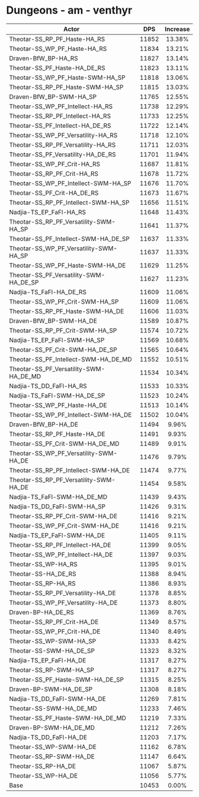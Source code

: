 # Dungeons - am - venthyr
| Actor | DPS | Increase |
|---|:---:|:---:|
|Theotar-SS_RP_PF_Haste-HA_RS|11852|13.38%|
|Theotar-SS_WP_PF_Haste-HA_RS|11834|13.21%|
|Draven-BfW_BP-HA_RS|11827|13.14%|
|Theotar-SS_PF_Haste-HA_DE_RS|11823|13.11%|
|Theotar-SS_WP_PF_Haste-SWM-HA_SP|11818|13.06%|
|Theotar-SS_RP_PF_Haste-SWM-HA_SP|11815|13.03%|
|Draven-BfW_BP-SWM-HA_SP|11765|12.55%|
|Theotar-SS_WP_PF_Intellect-HA_RS|11738|12.29%|
|Theotar-SS_RP_PF_Intellect-HA_RS|11733|12.25%|
|Theotar-SS_PF_Intellect-HA_DE_RS|11722|12.14%|
|Theotar-SS_WP_PF_Versatility-HA_RS|11718|12.10%|
|Theotar-SS_RP_PF_Versatility-HA_RS|11711|12.03%|
|Theotar-SS_PF_Versatility-HA_DE_RS|11701|11.94%|
|Theotar-SS_WP_PF_Crit-HA_RS|11687|11.81%|
|Theotar-SS_RP_PF_Crit-HA_RS|11678|11.72%|
|Theotar-SS_WP_PF_Intellect-SWM-HA_SP|11676|11.70%|
|Theotar-SS_PF_Crit-HA_DE_RS|11673|11.67%|
|Theotar-SS_RP_PF_Intellect-SWM-HA_SP|11656|11.51%|
|Nadjia-TS_EP_FaFl-HA_RS|11648|11.43%|
|Theotar-SS_RP_PF_Versatility-SWM-HA_SP|11641|11.37%|
|Theotar-SS_PF_Intellect-SWM-HA_DE_SP|11637|11.33%|
|Theotar-SS_WP_PF_Versatility-SWM-HA_SP|11637|11.33%|
|Theotar-SS_WP_PF_Haste-SWM-HA_DE|11629|11.25%|
|Theotar-SS_PF_Versatility-SWM-HA_DE_SP|11627|11.23%|
|Nadjia-TS_FaFl-HA_DE_RS|11609|11.06%|
|Theotar-SS_WP_PF_Crit-SWM-HA_SP|11609|11.06%|
|Theotar-SS_RP_PF_Haste-SWM-HA_DE|11606|11.03%|
|Draven-BfW_BP-SWM-HA_DE|11589|10.87%|
|Theotar-SS_RP_PF_Crit-SWM-HA_SP|11574|10.72%|
|Nadjia-TS_EP_FaFl-SWM-HA_SP|11569|10.68%|
|Theotar-SS_PF_Crit-SWM-HA_DE_SP|11565|10.64%|
|Theotar-SS_PF_Intellect-SWM-HA_DE_MD|11552|10.51%|
|Theotar-SS_PF_Versatility-SWM-HA_DE_MD|11534|10.34%|
|Nadjia-TS_DD_FaFl-HA_RS|11533|10.33%|
|Nadjia-TS_FaFl-SWM-HA_DE_SP|11523|10.24%|
|Theotar-SS_WP_PF_Haste-HA_DE|11513|10.14%|
|Theotar-SS_WP_PF_Intellect-SWM-HA_DE|11502|10.04%|
|Draven-BfW_BP-HA_DE|11494|9.96%|
|Theotar-SS_RP_PF_Haste-HA_DE|11491|9.93%|
|Theotar-SS_PF_Crit-SWM-HA_DE_MD|11489|9.91%|
|Theotar-SS_WP_PF_Versatility-SWM-HA_DE|11476|9.79%|
|Theotar-SS_RP_PF_Intellect-SWM-HA_DE|11474|9.77%|
|Theotar-SS_RP_PF_Versatility-SWM-HA_DE|11454|9.58%|
|Nadjia-TS_FaFl-SWM-HA_DE_MD|11439|9.43%|
|Nadjia-TS_DD_FaFl-SWM-HA_SP|11426|9.31%|
|Theotar-SS_RP_PF_Crit-SWM-HA_DE|11416|9.21%|
|Theotar-SS_WP_PF_Crit-SWM-HA_DE|11416|9.21%|
|Nadjia-TS_EP_FaFl-SWM-HA_DE|11405|9.11%|
|Theotar-SS_RP_PF_Intellect-HA_DE|11399|9.05%|
|Theotar-SS_WP_PF_Intellect-HA_DE|11397|9.03%|
|Theotar-SS_WP-HA_RS|11395|9.01%|
|Theotar-SS-HA_DE_RS|11388|8.94%|
|Theotar-SS_RP-HA_RS|11386|8.93%|
|Theotar-SS_RP_PF_Versatility-HA_DE|11378|8.85%|
|Theotar-SS_WP_PF_Versatility-HA_DE|11373|8.80%|
|Draven-BP-HA_DE_RS|11369|8.76%|
|Theotar-SS_RP_PF_Crit-HA_DE|11349|8.57%|
|Theotar-SS_WP_PF_Crit-HA_DE|11340|8.49%|
|Theotar-SS_WP-SWM-HA_SP|11333|8.42%|
|Theotar-SS-SWM-HA_DE_SP|11323|8.32%|
|Nadjia-TS_EP_FaFl-HA_DE|11317|8.27%|
|Theotar-SS_RP-SWM-HA_SP|11317|8.27%|
|Theotar-SS_PF_Haste-SWM-HA_DE_SP|11315|8.25%|
|Draven-BP-SWM-HA_DE_SP|11308|8.18%|
|Nadjia-TS_DD_FaFl-SWM-HA_DE|11269|7.81%|
|Theotar-SS-SWM-HA_DE_MD|11233|7.46%|
|Theotar-SS_PF_Haste-SWM-HA_DE_MD|11219|7.33%|
|Draven-BP-SWM-HA_DE_MD|11212|7.26%|
|Nadjia-TS_DD_FaFl-HA_DE|11203|7.17%|
|Theotar-SS_WP-SWM-HA_DE|11162|6.78%|
|Theotar-SS_RP-SWM-HA_DE|11147|6.64%|
|Theotar-SS_RP-HA_DE|11067|5.87%|
|Theotar-SS_WP-HA_DE|11056|5.77%|
|Base|10453|0.00%|
